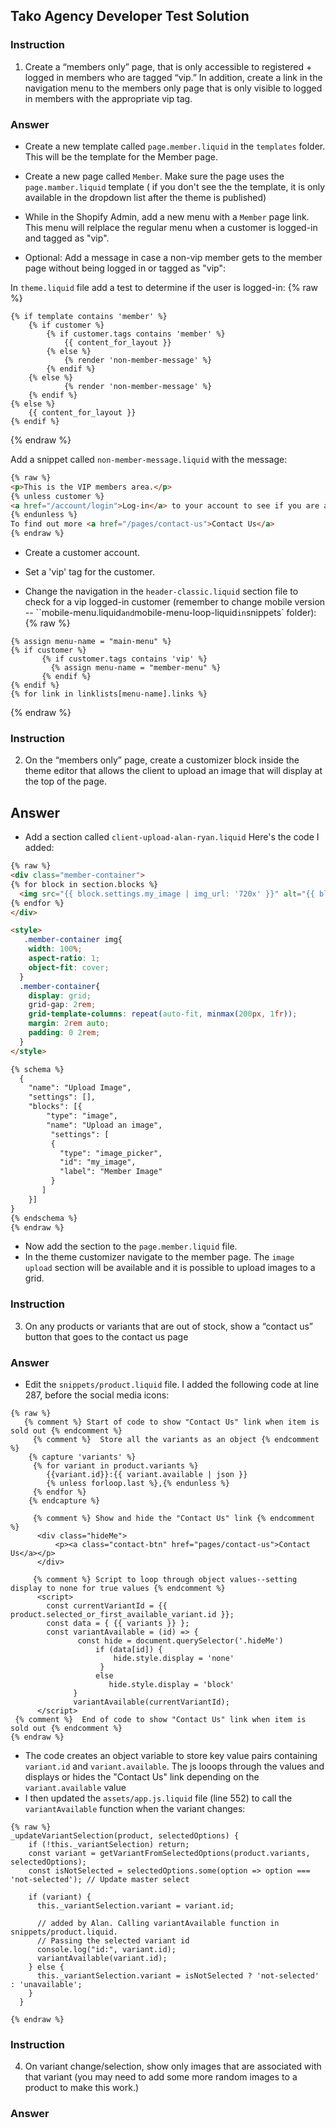 ## Tako Agency Developer Test Solution  

### Instruction

1. Create a “members only” page, that is only accessible to registered + logged in members who are tagged “vip.” In addition, create a link in the navigation menu to the members only page that is only visible to logged in members with the appropriate vip tag.

### Answer

- Create a new template called `page.member.liquid` in the `templates` folder. This will be the template for the Member page.  

- Create a new page called `Member`. Make sure the page uses the `page.mamber.liquid` template ( if you don't see the the template, it is only available in the dropdown list after the theme is published)

- While in the Shopify Admin, add a new menu with a `Member` page link. This menu will relplace the regular menu when a customer is logged-in and tagged as "vip".

- Optional: Add a message in case a non-vip member gets to the member page without being logged in or tagged as "vip":

In `theme.liquid` file add a test to determine if the user is logged-in:
{% raw %}
```
{% if template contains 'member' %}
    {% if customer %}
        {% if customer.tags contains 'member' %}
            {{ content_for_layout }}
        {% else %}
            {% render 'non-member-message' %}
        {% endif %}
    {% else %}
            {% render 'non-member-message' %}
    {% endif %}
{% else %}
    {{ content_for_layout }}
{% endif %}
```
{% endraw %}

Add a snippet called `non-member-message.liquid` with the message: 

```html
{% raw %}
<p>This is the VIP members area.</p>
{% unless customer %}
<a href="/account/login">Log-in</a> to your account to see if you are a VIP customer.
{% endunless %}
To find out more <a href="/pages/contact-us">Contact Us</a>
{% endraw %}
```
- Create a customer account.  

- Set a 'vip' tag for the customer.  

- Change the navigation in the `header-classic.liquid` section file to check for a vip logged-in customer (remember to change  mobile version -- ``mobile-menu.liquid` and `mobile-menu-loop-liquid` in `snippets` folder):
 {% raw %}
 ```
 {% assign menu-name = "main-menu" %}
 {% if customer %}
        {% if customer.tags contains 'vip' %}
          {% assign menu-name = "member-menu" %}
        {% endif %}
 {% endif %}
{% for link in linklists[menu-name].links %}
```
{% endraw %}

### Instruction  

2. On the “members only” page, create a customizer block inside the theme editor that allows the client to upload an image that will display at the top of the page.  

## Answer  

- Add a section called `client-upload-alan-ryan.liquid` Here's the code I added:  

```html
{% raw %}
<div class="member-container">
{% for block in section.blocks %}
  <img src="{{ block.settings.my_image | img_url: '720x' }}" alt="{{ block.settings.my_image.alt | escape }}"/>
{% endfor %}
</div> 

<style>
   .member-container img{
    width: 100%;
    aspect-ratio: 1;
    object-fit: cover;
  }
  .member-container{
    display: grid;
    grid-gap: 2rem;
    grid-template-columns: repeat(auto-fit, minmax(200px, 1fr));
    margin: 2rem auto; 
    padding: 0 2rem;
  }
</style>

{% schema %}
  {
    "name": "Upload Image",
    "settings": [],
    "blocks": [{
        "type": "image",
        "name": "Upload an image",
         "settings": [
         {
           "type": "image_picker",
           "id": "my_image",
           "label": "Member Image"
         }
       ]
    }]
}
{% endschema %}
{% endraw %}
```
- Now add the section to the `page.member.liquid` file.
- In the theme customizer navigate to the member page. The `image upload` section will be available and it is possible to upload images to a grid.

### Instruction  

3. On any products or variants that are out of stock, show a “contact us” button that goes to the contact us page

### Answer

- Edit the `snippets/product.liquid` file. I added the following code at line 287, before the social media icons:

```
{% raw %}
   {% comment %} Start of code to show "Contact Us" link when item is sold out {% endcomment %}
     {% comment %}  Store all the variants as an object {% endcomment %}
    {% capture 'variants' %}       
     {% for variant in product.variants %}
        {{variant.id}}:{{ variant.available | json }}
        {% unless forloop.last %},{% endunless %}           
     {% endfor %}
    {% endcapture %}  
    
     {% comment %} Show and hide the "Contact Us" link {% endcomment %}
      <div class="hideMe">
          <p><a class="contact-btn" href="pages/contact-us">Contact Us</a></p>       
      </div>
    
     {% comment %} Script to loop through object values--setting display to none for true values {% endcomment %}
      <script>
        const currentVariantId = {{ product.selected_or_first_available_variant.id }};
        const data = { {{ variants }} };        
        const variantAvailable = (id) => {
               const hide = document.querySelector('.hideMe')
                   if (data[id]) {
                       hide.style.display = 'none'
                    }
                   else 
                      hide.style.display = 'block'
              }
              variantAvailable(currentVariantId);
      </script>
 {% comment %}  End of code to show "Contact Us" link when item is sold out {% endcomment %}
{% endraw %}
```
- The code creates an object variable to store key value pairs containing `variant.id` and `variant.available`. The js looops through the values and displays or hides the "Contact Us" link depending on the `variant.available` value
- I then updated the `assets/app.js.liquid` file (line 552) to call the `variantAvailable` function when the variant changes:

```
{% raw %}
_updateVariantSelection(product, selectedOptions) {
    if (!this._variantSelection) return;
    const variant = getVariantFromSelectedOptions(product.variants, selectedOptions);
    const isNotSelected = selectedOptions.some(option => option === 'not-selected'); // Update master select

    if (variant) {
      this._variantSelection.variant = variant.id;
      
      // added by Alan. Calling variantAvailable function in snippets/product.liquid.
      // Passing the selected variant id
      console.log("id:", variant.id);
      variantAvailable(variant.id);
    } else {
      this._variantSelection.variant = isNotSelected ? 'not-selected' : 'unavailable';
    }
  }

{% endraw %}
```

### Instruction  
4. On variant change/selection, show only images that are associated with that variant (you may need to add some more random images to a product to make this work.)

### Answer


